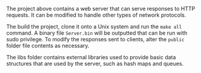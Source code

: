 The project above contains a web server that can serve responses to HTTP requests. It can be modified to handle other types of network protocols.

The build the project, clone it onto a Unix system and run the `make all` command. A binary file `Server.bin` will be outputted that can be run with sudo privilege. To modify the responses sent to clients, alter the `public` folder file contents as necessary.

The libs folder contains external libraries used to provide basic data structures that are used by the server, such as hash maps and queues.
